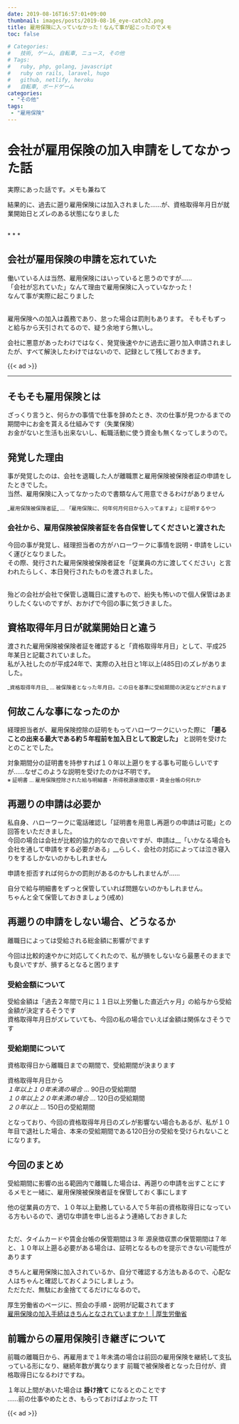 ```yaml
---
date: 2019-08-16T16:57:01+09:00
thumbnail: images/posts/2019-08-16_eye-catch2.png
title: 雇用保険に入っていなかった！なんて事が起こったのでメモ
toc: false

# Categories:
#   技術, ゲーム, 自転車, ニュース, その他
# Tags:
#   ruby, php, golang, javascript
#   ruby on rails, laravel, hugo
#   github, netlify, heroku
#   自転車, ボードゲーム
categories:
 - "その他"
tags:
 - "雇用保険"
---
```


# 会社が雇用保険の加入申請をしてなかった話

実際にあった話です。メモも兼ねて

結果的に、過去に遡り雇用保険には加入されました……が、資格取得年月日が就業開始日とズレのある状態になりました

<br>
* * *

## 会社が雇用保険の申請を忘れていた

働いている人は当然、雇用保険にはいっていると思うのですが……  
「会社が忘れていた」なんて理由で雇用保険に入っていなかった！  
なんて事が実際に起こりました

<br>
雇用保険への加入は義務であり、怠った場合は罰則もあります。  
そもそもずっと給与から天引されてるので、疑う余地すら無いし。

会社に悪意があったわけではなく、発覚後速やかに過去に遡り加入申請されましたが、すべて解決したわけではないので、記録として残しておきます。

{{< ad >}}

* * *

## そもそも雇用保険とは
ざっくり言うと、何らかの事情で仕事を辞めたとき、次の仕事が見つかるまでの期間中にお金を貰える仕組みです（失業保険）  
お金がないと生活も出来ないし、転職活動に使う資金も無くなってしまうので。

## 発覚した理由

事が発覚したのは、会社を退職した人が離職票と雇用保険被保険者証の申請をしたときでした。  
当然、雇用保険に入ってなかったので書類なんて用意できるわけがありません

<small>
_雇用保険被保険者証_ ... 「雇用保険に、何年何月何日から入ってますよ」と証明するやつ
</small>

### 会社から、雇用保険被保険者証を各自保管してくださいと渡された

今回の事が発覚し、経理担当者の方がハローワークに事情を説明・申請をしにいく運びとなりました。  
その際、発行された雇用保険被保険者証を「従業員の方に渡してください」と言われたらしく、本日発行されたものを渡されました。

<br>
殆どの会社が会社で保管し退職日に渡すもので、紛失も怖いので個人保管はあまりしたくないのですが、おかげで今回の事に気づきました。

## 資格取得年月日が就業開始日と違う

渡された雇用保険被保険者証を確認すると「資格取得年月日」として、平成25年某日と記載されていました。  
私が入社したのが平成24年で、実際の入社日と1年以上(485日)のズレがありました。

<small>
_資格取得年月日_ ... 被保険者となった年月日。この日を基準に受給期間の決定などがされます
</small>

## 何故こんな事になったのか

経理担当者が、雇用保険控除の証明をもってハローワークにいった際に __「遡ることの出来る最大である約５年程前を加入日として設定した」__ と説明を受けたとのことでした。

対象期間分の証明書を持参すれば１０年以上遡りをする事も可能らしいですが……なぜこのような説明を受けたのかは不明です。  
<small>※ 証明書 ... 雇用保険控除された給与明細書・所得税源泉徴収票・賃金台帳の何れか</small>


## 再遡りの申請は必要か

私自身、ハローワークに電話確認し「証明書を用意し再遡りの申請は可能」との回答をいただきました。  
今回の場合は会社が比較的協力的なので良いですが、申請は__「いかなる場合も会社を通して申請をする必要がある」__らしく、会社の対応によっては泣き寝入りをするしかないのかもしれません

申請を拒否すれば何らかの罰則があるのかもしれませんが……

自分で給与明細書をずっと保管していれば問題ないのかもしれません。  
ちゃんと全て保管しておきましょう(戒め)

## 再遡りの申請をしない場合、どうなるか

離職日によっては受給される総金額に影響がでます

今回は比較的速やかに対応してくれたので、私が損をしないなら最悪そのままでも良いですが、損するとなると困ります

### 受給金額について
受給金額は「過去２年間で月に１１日以上労働した直近六ヶ月」の給与から受給金額が決定するそうです  
資格取得年月日がズレていても、今回の私の場合でいえば金額は関係なさそうです

### 受給期間について
資格取得日から離職日までの期間で、受給期間が決まります

資格取得年月日から  
_１年以上１０年未満の場合_ ... 90日の受給期間  
_１０年以上２０年未満の場合_ ... 120日の受給期間  
_２０年以上_ ... 150日の受給期間  

となっており、今回の資格取得年月日のズレが影響ない場合もあるが、私が１０年目で退社した場合、本来の受給期間である120日分の受給を受けられないことになります。


## 今回のまとめ

受給期間に影響の出る範囲内で離職した場合は、再遡りの申請を出すことにするメモと一緒に、雇用保険被保険者証を保管しておく事にします

他の従業員の方で、１０年以上勤務している人で５年前の資格取得日になっている方もいるので、適切な申請を申し出るよう連絡しておきました

<br>
ただ、タイムカードや賃金台帳の保管期間は３年  
源泉徴収票の保管期間は７年と、１０年以上遡る必要がある場合は、証明となるものを提示できない可能性があります  

きちんと雇用保険に加入されているか、自分で確認する方法もあるので、心配な人はちゃんと確認しておくようにしましょう。  
ただただ、無駄にお金捨ててるだけになるので。

厚生労働省のページに、照会の手順・説明が記載されてます  
[雇用保険の加入手続はきちんとなされていますか！ | 厚生労働省](https://www.mhlw.go.jp/stf/seisakunitsuite/bunya/0000147331.html)

## 前職からの雇用保険引き継ぎについて
前職の離職日から、再雇用まで１年未満の場合は前回の雇用保険を継続して支払っている形になり、継続年数が異なります
前職で被保険者となった日付が、資格取得日になるわけですね。

１年以上間があいた場合は __掛け捨て__ になるとのことです  
……前の仕事やめたとき、もらっておけばよかった TT

{{< ad >}}
